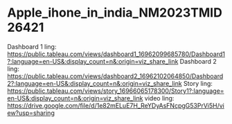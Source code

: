 # Apple_ihone_in_india_NM2023TMID26421
Dashboard 1 ling: https://public.tableau.com/views/dashboard1_16962099685780/Dashboard1?:language=en-US&:display_count=n&:origin=viz_share_link
Dashboard 2 ling: https://public.tableau.com/views/dashboard2_16962102064850/Dashboard2?:language=en-US&:display_count=n&:origin=viz_share_link
Story ling: https://public.tableau.com/views/story_16966065178300/Story1?:language=en-US&:display_count=n&:origin=viz_share_link
video ling: https://drive.google.com/file/d/1e82mELuE7H_ReYDyAsFNcpgG53PrVi5H/view?usp=sharing
